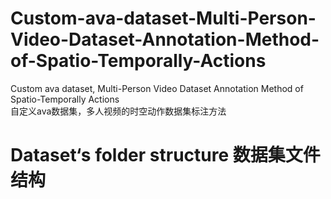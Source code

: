 # Custom-ava-dataset-Multi-Person-Video-Dataset-Annotation-Method-of-Spatio-Temporally-Actions
Custom ava dataset, Multi-Person Video Dataset Annotation Method of Spatio-Temporally Actions <br>
自定义ava数据集，多人视频的时空动作数据集标注方法
# Dataset‘s folder structure 数据集文件结构


